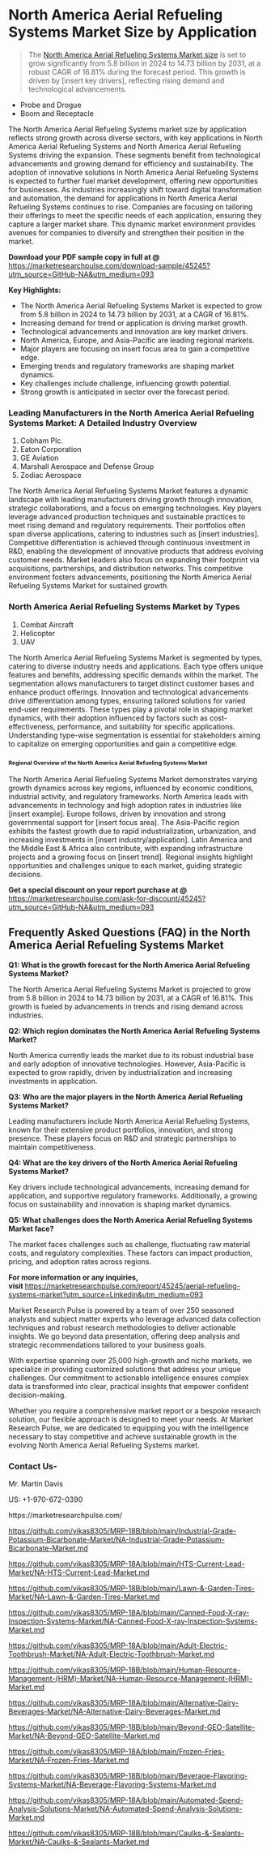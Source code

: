 <h1>North America Aerial Refueling Systems Market&nbsp;Size by Application</h1><blockquote><p>The <a href="https://marketresearchpulse.com/download-sample/45245?utm_source=GitHub-NA&amp;utm_medium=093">North America Aerial Refueling Systems Market size</a> is set to grow significantly from 5.8 billion in 2024 to 14.73 billion by 2031, at a robust CAGR of 16.81% during the forecast period. This growth is driven by [insert key drivers], reflecting rising demand and technological advancements.</p></blockquote><ul><li>Probe and Drogue<li> Boom and Receptacle</li></ul><p>The North America Aerial Refueling Systems market size by application reflects strong growth across diverse sectors, with key applications in North America Aerial Refueling Systems and North America Aerial Refueling Systems driving the expansion. These segments benefit from technological advancements and growing demand for efficiency and sustainability. The adoption of innovative solutions in North America Aerial Refueling Systems is expected to further fuel market development, offering new opportunities for businesses. As industries increasingly shift toward digital transformation and automation, the demand for applications in North America Aerial Refueling Systems continues to rise. Companies are focusing on tailoring their offerings to meet the specific needs of each application, ensuring they capture a larger market share. This dynamic market environment provides avenues for companies to diversify and strengthen their position in the market.</p><p><strong>Download your PDF sample copy in full at @ </strong><a href="https://marketresearchpulse.com/download-sample/45245?utm_source=GitHub-NA&amp;utm_medium=093">https://marketresearchpulse.com/download-sample/45245?utm_source=GitHub-NA&amp;utm_medium=093</a></p><p><strong>Key Highlights: </strong></p><ul><li>The North America Aerial Refueling Systems Market is expected to grow from 5.8 billion in 2024 to 14.73 billion by 2031, at a CAGR of 16.81%.</li><li>Increasing demand for trend or application is driving market growth.</li><li>Technological advancements and innovation are key market drivers.</li><li>North America, Europe, and Asia-Pacific are leading regional markets.</li><li>Major players are focusing on insert focus area to gain a competitive edge.</li><li>Emerging trends and regulatory frameworks are shaping market dynamics.</li><li>Key challenges include challenge, influencing growth potential.</li><li>Strong growth is anticipated in sector over the forecast period.</li></ul><h3>Leading Manufacturers in the North America Aerial Refueling Systems Market: A Detailed Industry Overview</h3><ol><li>Cobham Plc.</li><li>Eaton Corporation</li><li>GE Aviation</li><li>Marshall Aerospace and Defense Group</li><li>Zodiac Aerospace</li></ol><div class="flex max-w-full flex-col flex-grow"><div class="min-h-8 text-message flex w-full flex-col items-end gap-2 whitespace-normal break-words [.text-message+&amp;]:mt-5" dir="auto" data-message-author-role="assistant" data-message-id="fd8432e4-4910-450d-b182-61b7bfb0a01f" data-message-model-slug="gpt-4o"><div class="flex w-full flex-col gap-1 empty:hidden first:pt-[3px]"><div class="markdown prose w-full break-words dark:prose-invert light"><p>The North America Aerial Refueling Systems Market features a dynamic landscape with leading manufacturers driving growth through innovation, strategic collaborations, and a focus on emerging technologies. Key players leverage advanced production techniques and sustainable practices to meet rising demand and regulatory requirements. Their portfolios often span diverse applications, catering to industries such as [insert industries]. Competitive differentiation is achieved through continuous investment in R&amp;D, enabling the development of innovative products that address evolving customer needs. Market leaders also focus on expanding their footprint via acquisitions, partnerships, and distribution networks. This competitive environment fosters advancements, positioning the North America Aerial Refueling Systems Market for sustained growth.</p></div></div></div></div><h3>North America Aerial Refueling Systems Market by Types</h3><ol><li>Combat Aircraft<li> Helicopter<li> UAV</li></ol><div class="flex max-w-full flex-col flex-grow"><div class="min-h-8 text-message flex w-full flex-col items-end gap-2 whitespace-normal break-words [.text-message+&amp;]:mt-5" dir="auto" data-message-author-role="assistant" data-message-id="084470be-0bb7-4664-bddf-5156b4f41249" data-message-model-slug="gpt-4o-mini"><div class="flex w-full flex-col gap-1 empty:hidden first:pt-[3px]"><div class="markdown prose w-full break-words dark:prose-invert light"><p>The North America Aerial Refueling Systems Market is segmented by types, catering to diverse industry needs and applications. Each type offers unique features and benefits, addressing specific demands within the market. The segmentation allows manufacturers to target distinct customer bases and enhance product offerings. Innovation and technological advancements drive differentiation among types, ensuring tailored solutions for varied end-user requirements. These types play a pivotal role in shaping market dynamics, with their adoption influenced by factors such as cost-effectiveness, performance, and suitability for specific applications. Understanding type-wise segmentation is essential for stakeholders aiming to capitalize on emerging opportunities and gain a competitive edge.</p></div></div></div></div><h3><span style="font-size: 11px;">Regional Overview of the North America Aerial Refueling Systems Market</span></h3><div class="flex max-w-full flex-col flex-grow"><div class="min-h-8 text-message flex w-full flex-col items-end gap-2 whitespace-normal break-words [.text-message+&amp;]:mt-5" dir="auto" data-message-author-role="assistant" data-message-id="e9038762-ce64-4e30-91c9-9bd413514231" data-message-model-slug="gpt-4o-mini"><div class="flex w-full flex-col gap-1 empty:hidden first:pt-[3px]"><div class="markdown prose w-full break-words dark:prose-invert light"><p>The North America Aerial Refueling Systems Market demonstrates varying growth dynamics across key regions, influenced by economic conditions, industrial activity, and regulatory frameworks. North America leads with advancements in technology and high adoption rates in industries like [insert example]. Europe follows, driven by innovation and strong governmental support for [insert focus area]. The Asia-Pacific region exhibits the fastest growth due to rapid industrialization, urbanization, and increasing investments in [insert industry/application]. Latin America and the Middle East &amp; Africa also contribute, with expanding infrastructure projects and a growing focus on [insert trend]. Regional insights highlight opportunities and challenges unique to each market, guiding strategic decisions.</p></div></div></div></div><p><strong>Get a special discount on your report purchase at @ </strong><a href="https://marketresearchpulse.com/ask-for-discount/45245?utm_source=GitHub-NA&amp;utm_medium=093">https://marketresearchpulse.com/ask-for-discount/45245?utm_source=GitHub-NA&amp;utm_medium=093</a></p><h2>Frequently Asked Questions (FAQ) in the North America Aerial Refueling Systems Market</h2><p><strong>Q1: What is the growth forecast for the North America Aerial Refueling Systems Market?</strong></p><p>The North America Aerial Refueling Systems Market is projected to grow from 5.8 billion in 2024 to 14.73 billion by 2031, at a CAGR of 16.81%. This growth is fueled by advancements in trends and rising demand across industries.</p><p><strong>Q2: Which region dominates the North America Aerial Refueling Systems Market?</strong></p><p>North America currently leads the market due to its robust industrial base and early adoption of innovative technologies. However, Asia-Pacific is expected to grow rapidly, driven by industrialization and increasing investments in application.</p><p><strong>Q3: Who are the major players in the North America Aerial Refueling Systems Market?</strong></p><p>Leading manufacturers include North America Aerial Refueling Systems, known for their extensive product portfolios, innovation, and strong presence. These players focus on R&amp;D and strategic partnerships to maintain competitiveness.</p><p><strong>Q4: What are the key drivers of the North America Aerial Refueling Systems Market?</strong></p><p>Key drivers include technological advancements, increasing demand for application, and supportive regulatory frameworks. Additionally, a growing focus on sustainability and innovation is shaping market dynamics.</p><p><strong>Q5: What challenges does the North America Aerial Refueling Systems Market face?</strong></p><p>The market faces challenges such as challenge, fluctuating raw material costs, and regulatory complexities. These factors can impact production, pricing, and adoption rates across regions.</p><p><strong>For more information or any inquiries, visit&nbsp;</strong><a href="https://marketresearchpulse.com/report/45245/aerial-refueling-systems-market?utm_source=Linkedin&utm_medium=093">https://marketresearchpulse.com/report/45245/aerial-refueling-systems-market?utm_source=Linkedin&utm_medium=093</a></p><p>Market Research Pulse is powered by a team of over 250 seasoned analysts and subject matter experts who leverage advanced data collection techniques and robust research methodologies to deliver actionable insights. We go beyond data presentation, offering deep analysis and strategic recommendations tailored to your business goals.</p><p>With expertise spanning over 25,000 high-growth and niche markets, we specialize in providing customized solutions that address your unique challenges. Our commitment to actionable intelligence ensures complex data is transformed into clear, practical insights that empower confident decision-making.</p><p>Whether you require a comprehensive market report or a bespoke research solution, our flexible approach is designed to meet your needs. At Market Research Pulse, we are dedicated to equipping you with the intelligence necessary to stay competitive and achieve sustainable growth in the evolving North America Aerial Refueling Systems market.</p><h3><strong>Contact Us-</strong></h3><p>Mr. Martin Davis</p><p>US: +1-970-672-0390</p><p>https://marketresearchpulse.com/</p><p><a href="https://github.com/vikas8305/MRP-18B/blob/main/Industrial-Grade-Potassium-Bicarbonate-Market/NA-Industrial-Grade-Potassium-Bicarbonate-Market.md">https://github.com/vikas8305/MRP-18B/blob/main/Industrial-Grade-Potassium-Bicarbonate-Market/NA-Industrial-Grade-Potassium-Bicarbonate-Market.md</a></p><p><a href="https://github.com/vikas8305/MRP-18A/blob/main/HTS-Current-Lead-Market/NA-HTS-Current-Lead-Market.md">https://github.com/vikas8305/MRP-18A/blob/main/HTS-Current-Lead-Market/NA-HTS-Current-Lead-Market.md</a></p><p><a href="https://github.com/vikas8305/MRP-18B/blob/main/Lawn-&-Garden-Tires-Market/NA-Lawn-&-Garden-Tires-Market.md">https://github.com/vikas8305/MRP-18B/blob/main/Lawn-&-Garden-Tires-Market/NA-Lawn-&-Garden-Tires-Market.md</a></p><p><a href="https://github.com/vikas8305/MRP-18A/blob/main/Canned-Food-X-ray-Inspection-Systems-Market/NA-Canned-Food-X-ray-Inspection-Systems-Market.md">https://github.com/vikas8305/MRP-18A/blob/main/Canned-Food-X-ray-Inspection-Systems-Market/NA-Canned-Food-X-ray-Inspection-Systems-Market.md</a></p><p><a href="https://github.com/vikas8305/MRP-18A/blob/main/Adult-Electric-Toothbrush-Market/NA-Adult-Electric-Toothbrush-Market.md">https://github.com/vikas8305/MRP-18A/blob/main/Adult-Electric-Toothbrush-Market/NA-Adult-Electric-Toothbrush-Market.md</a></p><p><a href="https://github.com/vikas8305/MRP-18B/blob/main/Human-Resource-Management-(HRM)-Market/NA-Human-Resource-Management-(HRM)-Market.md">https://github.com/vikas8305/MRP-18B/blob/main/Human-Resource-Management-(HRM)-Market/NA-Human-Resource-Management-(HRM)-Market.md</a></p><p><a href="https://github.com/vikas8305/MRP-18A/blob/main/Alternative-Dairy-Beverages-Market/NA-Alternative-Dairy-Beverages-Market.md">https://github.com/vikas8305/MRP-18A/blob/main/Alternative-Dairy-Beverages-Market/NA-Alternative-Dairy-Beverages-Market.md</a></p><p><a href="https://github.com/vikas8305/MRP-18B/blob/main/Beyond-GEO-Satellite-Market/NA-Beyond-GEO-Satellite-Market.md">https://github.com/vikas8305/MRP-18B/blob/main/Beyond-GEO-Satellite-Market/NA-Beyond-GEO-Satellite-Market.md</a></p><p><a href="https://github.com/vikas8305/MRP-18A/blob/main/Frozen-Fries-Market/NA-Frozen-Fries-Market.md">https://github.com/vikas8305/MRP-18A/blob/main/Frozen-Fries-Market/NA-Frozen-Fries-Market.md</a></p><p><a href="https://github.com/vikas8305/MRP-18B/blob/main/Beverage-Flavoring-Systems-Market/NA-Beverage-Flavoring-Systems-Market.md">https://github.com/vikas8305/MRP-18B/blob/main/Beverage-Flavoring-Systems-Market/NA-Beverage-Flavoring-Systems-Market.md</a></p><p><a href="https://github.com/vikas8305/MRP-18A/blob/main/Automated-Spend-Analysis-Solutions-Market/NA-Automated-Spend-Analysis-Solutions-Market.md">https://github.com/vikas8305/MRP-18A/blob/main/Automated-Spend-Analysis-Solutions-Market/NA-Automated-Spend-Analysis-Solutions-Market.md</a></p><p><a href="https://github.com/vikas8305/MRP-18B/blob/main/Caulks-&-Sealants-Market/NA-Caulks-&-Sealants-Market.md">https://github.com/vikas8305/MRP-18B/blob/main/Caulks-&-Sealants-Market/NA-Caulks-&-Sealants-Market.md</a></p>
